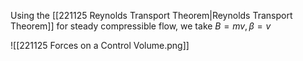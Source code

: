   

Using the [[221125 Reynolds Transport Theorem|Reynolds Transport Theorem]] for steady compressible flow, we take $B=mv, \beta = v$

![[221125 Forces on a Control Volume.png]]




